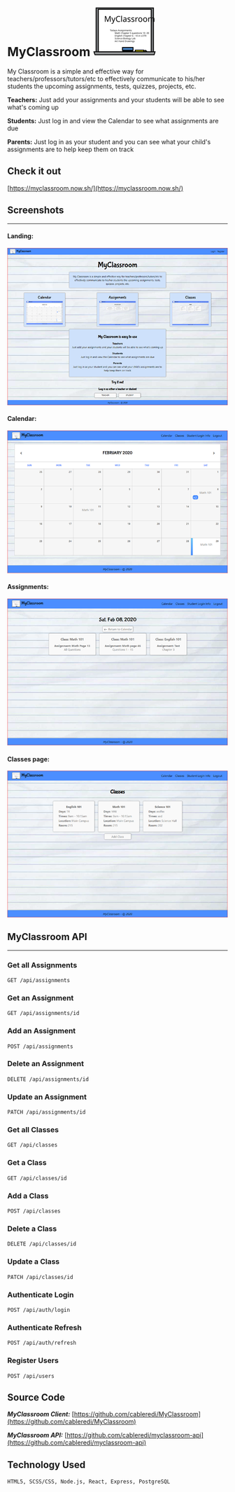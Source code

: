 # MyClassroom ![MyClassroom](./src/Components/Images/Logo-thumbnail.svg)

My Classroom is a simple and effective way for teachers/professors/tutors/etc to effectively communicate to his/her students the upcoming assignments, tests, quizzes, projects, etc.

**Teachers:** Just add your assignments and your students will be able to see what's coming up

**Students:** Just log in and view the Calendar to see what assignments are due

**Parents:** Just log in as your student and you can see what your child's assignments are to help keep them on track

## Check it out
[https://myclassroom.now.sh/](https://myclassroom.now.sh/)


## Screenshots
***
#### Landing:
![Landing](./src/Components/Images/Landing.png)

#### Calendar:
![Calendar Page](./src/Components/Images/Calendar.png)

#### Assignments:
![Assignments](./src/Components/Images/Calendar-Assignments.png)

#### Classes page:
![Classes](./src/Components/Images/Classes.png)


## MyClassroom API
*******
### **Get all Assignments**
```
GET /api/assignments
```
### **Get an Assignment**
```
GET /api/assignments/id
```

### **Add an Assignment**
```
POST /api/assignments
```

### **Delete an Assignment**
```
DELETE /api/assignments/id
```

### **Update an Assignment**
```
PATCH /api/assignments/id
```

### **Get all Classes**
```
GET /api/classes
```

### **Get a Class**
```
GET /api/classes/id
```

### **Add a Class**
```
POST /api/classes
```

### **Delete a Class**
```
DELETE /api/classes/id
```

### **Update a Class**
```
PATCH /api/classes/id
```

### **Authenticate Login**
```
POST /api/auth/login
```

### **Authenticate Refresh**
```
POST /api/auth/refresh
```

### **Register Users**
```
POST /api/users
```

## Source Code
***MyClassroom Client:*** [https://github.com/cableredi/MyClassroom](https://github.com/cableredi/MyClassroom)

***MyClassroom API:*** [https://github.com/cableredi/myclassroom-api](https://github.com/cableredi/myclassroom-api)


## Technology Used
```
HTML5, SCSS/CSS, Node.js, React, Express, PostgreSQL
```